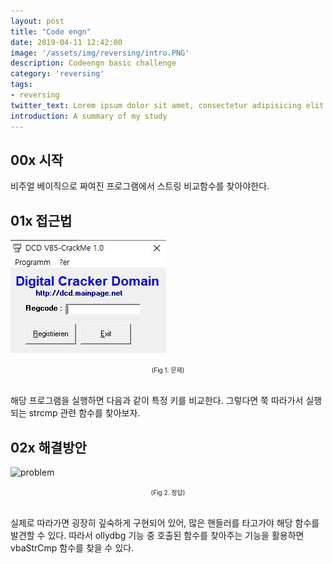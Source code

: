 ```yaml
---
layout: post
title: "Code engn"
date: 2019-04-11 12:42:00
image: '/assets/img/reversing/intro.PNG'
description: Codeengn basic challenge
category: 'reversing'
tags:
- reversing
twitter_text: Lorem ipsum dolor sit amet, consectetur adipisicing elit.
introduction: A summary of my study
---
```

## 00x 시작

비주얼 베이직으로 짜여진 프로그램에서 스트링 비교함수를 찾아야한다.

## 01x 접근법

![problem](/assets/img/codeengn/basic1/intro.JPG "문제")
<center><font size="0.5em">(Fig 1. 문제)</font></center><br>

해당 프로그램을 실행하면 다음과 같이 특정 키를 비교한다. 그렇다면 쭉 따라가서 실행되는 strcmp 관련 함수를 찾아보자.

## 02x 해결방안

![problem](/assets/img/codeengn/basic1/answer.JPG "정답")
<center><font size="0.5em">(Fig 2. 정답)</font></center><br>

실제로 따라가면 굉장히 깊숙하게 구현되어 있어, 많은 핸들러를 타고가야 해당 함수를 발견할 수 있다. 따라서 ollydbg 기능 중 호출된 함수를 찾아주는 기능을 활용하면 vbaStrCmp 함수를 찾을 수 있다.




